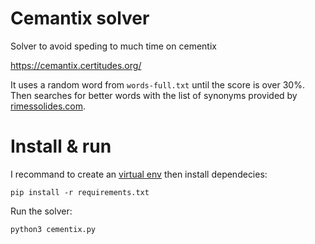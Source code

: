 # Cemantix solver
 Solver to avoid speding to much time on cementix

 https://cemantix.certitudes.org/

It uses a random word from `words-full.txt` until the score is over 30%.
Then searches for better words with the list of synonyms provided by [rimessolides.com](https://www.rimessolides.com/motscles.aspx?m=baguette).

# Install & run

I recommand to create an [virtual env](https://docs.python.org/3/tutorial/venv.html#creating-virtual-environments) then install dependecies:

```
pip install -r requirements.txt
```

Run the solver:

```
python3 cementix.py
```